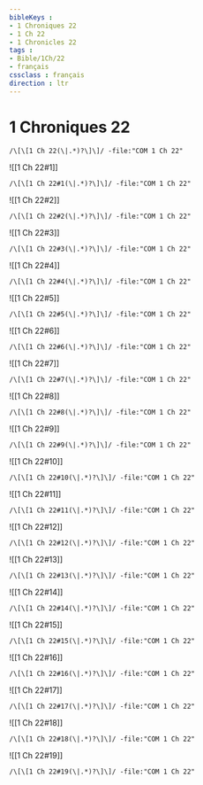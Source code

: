 ```yaml
---
bibleKeys : 
- 1 Chroniques 22
- 1 Ch 22
- 1 Chronicles 22
tags : 
- Bible/1Ch/22
- français
cssclass : français
direction : ltr
---
```


# 1 Chroniques 22

```query
/\[\[1 Ch 22(\|.*)?\]\]/ -file:"COM 1 Ch 22"
```



![[1 Ch 22#1]]

```query
/\[\[1 Ch 22#1(\|.*)?\]\]/ -file:"COM 1 Ch 22"
```

![[1 Ch 22#2]]

```query
/\[\[1 Ch 22#2(\|.*)?\]\]/ -file:"COM 1 Ch 22"
```

![[1 Ch 22#3]]

```query
/\[\[1 Ch 22#3(\|.*)?\]\]/ -file:"COM 1 Ch 22"
```

![[1 Ch 22#4]]

```query
/\[\[1 Ch 22#4(\|.*)?\]\]/ -file:"COM 1 Ch 22"
```

![[1 Ch 22#5]]

```query
/\[\[1 Ch 22#5(\|.*)?\]\]/ -file:"COM 1 Ch 22"
```

![[1 Ch 22#6]]

```query
/\[\[1 Ch 22#6(\|.*)?\]\]/ -file:"COM 1 Ch 22"
```

![[1 Ch 22#7]]

```query
/\[\[1 Ch 22#7(\|.*)?\]\]/ -file:"COM 1 Ch 22"
```

![[1 Ch 22#8]]

```query
/\[\[1 Ch 22#8(\|.*)?\]\]/ -file:"COM 1 Ch 22"
```

![[1 Ch 22#9]]

```query
/\[\[1 Ch 22#9(\|.*)?\]\]/ -file:"COM 1 Ch 22"
```

![[1 Ch 22#10]]

```query
/\[\[1 Ch 22#10(\|.*)?\]\]/ -file:"COM 1 Ch 22"
```

![[1 Ch 22#11]]

```query
/\[\[1 Ch 22#11(\|.*)?\]\]/ -file:"COM 1 Ch 22"
```

![[1 Ch 22#12]]

```query
/\[\[1 Ch 22#12(\|.*)?\]\]/ -file:"COM 1 Ch 22"
```

![[1 Ch 22#13]]

```query
/\[\[1 Ch 22#13(\|.*)?\]\]/ -file:"COM 1 Ch 22"
```

![[1 Ch 22#14]]

```query
/\[\[1 Ch 22#14(\|.*)?\]\]/ -file:"COM 1 Ch 22"
```

![[1 Ch 22#15]]

```query
/\[\[1 Ch 22#15(\|.*)?\]\]/ -file:"COM 1 Ch 22"
```

![[1 Ch 22#16]]

```query
/\[\[1 Ch 22#16(\|.*)?\]\]/ -file:"COM 1 Ch 22"
```

![[1 Ch 22#17]]

```query
/\[\[1 Ch 22#17(\|.*)?\]\]/ -file:"COM 1 Ch 22"
```

![[1 Ch 22#18]]

```query
/\[\[1 Ch 22#18(\|.*)?\]\]/ -file:"COM 1 Ch 22"
```

![[1 Ch 22#19]]

```query
/\[\[1 Ch 22#19(\|.*)?\]\]/ -file:"COM 1 Ch 22"
```

